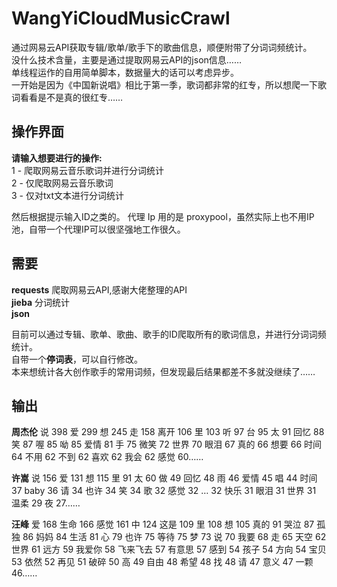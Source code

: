 # WangYiCloudMusicCrawl
通过网易云API获取专辑/歌单/歌手下的歌曲信息，顺便附带了分词词频统计。  
没什么技术含量，主要是通过提取网易云API的json信息……   
单线程运作的自用简单脚本，数据量大的话可以考虑异步。  
一开始是因为《中国新说唱》相比于第一季，歌词都非常的红专，所以想爬一下歌词看看是不是真的很红专……

## 操作界面
**请输入想要进行的操作:**  
1 - 爬取网易云音乐歌词并进行分词统计  
2 - 仅爬取网易云音乐歌词  
3 - 仅对txt文本进行分词统计  
 
然后根据提示输入ID之类的。
代理 Ip 用的是 proxypool，虽然实际上也不用IP池，自带一个代理IP可以很坚强地工作很久。  
## 需要  
**requests** 爬取网易云API,感谢大佬整理的API  
**jieba** 分词统计  
**json**

目前可以通过专辑、歌单、歌曲、歌手的ID爬取所有的歌词信息，并进行分词词频统计。  
自带一个**停词表**，可以自行修改。  
本来想统计各大创作歌手的常用词频，但发现最后结果都差不多就没继续了……   
## 输出  
**周杰伦**
说	398
爱	299
想	245
走	158
离开	106
里	103
听	97
台	95
太	91
回忆	88
笑	87
喔	85
呦	85
爱情	81
手	75
微笑	72
世界	70
眼泪	67
真的	66
想要	66
时间	64
不用	62
不到	62
喜欢	62
我会	62
感觉	60……  

**许嵩**
说	156
爱	131
想	115
里	91
太	60
做	49
回忆	48
雨	46
爱情	45
唱	44
时间	37
baby	36
请	34
也许	34
笑	34
歌	32
感觉	32
…	32
快乐	31
眼泪	31
世界	31
温柔	29
夜	27……  

**汪峰**
爱	168
生命	166
感觉	161
中	124
这是	109
里	108
想	105
真的	91
哭泣	87
孤独	86
妈妈	84
生活	81
心	79
也许	75
等待	75
梦	73
说	70
我要	68
走	65
天空	62
世界	61
远方	59
我爱你	58
飞来飞去	57
有意思	57
感到	54
孩子	54
方向	54
宝贝	53
依然	52
再见	51
破碎	50
高	49
自由	48
希望	48
找	48
请	47
意义	47
一颗	46……  

